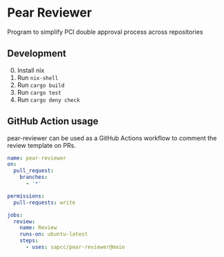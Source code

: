 # Pear Reviewer

Program to simplify PCI double approval process across repositories

## Development

0. Install nix
1. Run `nix-shell`
2. Run `cargo build`
3. Run `cargo test`
4. Run `cargo deny check`

## GitHub Action usage

pear-reviewer can be used as a GitHub Actions workflow to comment the review template on PRs.

```yaml
name: pear-reviewer
on:
  pull_request:
    branches:
      - '*'

permissions:
  pull-requests: write

jobs:
  review:
    name: Review
    runs-on: ubuntu-latest
    steps:
      - uses: sapcc/pear-reviewer@main
```
